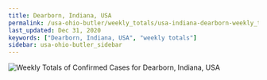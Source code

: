 ```yaml
---
title: Dearborn, Indiana, USA
permalink: /usa-ohio-butler/weekly_totals/usa-indiana-dearborn-weekly_totals.html
last_updated: Dec 31, 2020
keywords: ["Dearborn, Indiana, USA", "weekly totals"]
sidebar: usa-ohio-butler_sidebar
---
```


![Weekly Totals of Confirmed Cases for Dearborn, Indiana, USA](/covid_tracker/images/graphs/usa-indiana-dearborn-weekly_totals_graph.png)
